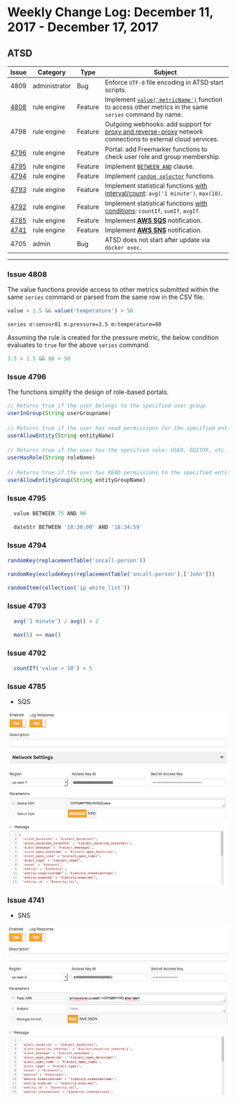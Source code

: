 # Weekly Change Log: December 11, 2017 - December 17, 2017

## ATSD

| Issue| Category    | Type    | Subject              |
|------|-------------|---------|----------------------|
| 4809 | administrator | Bug | Enforce `UTF-8` file encoding in ATSD start scripts. |
| [4808](#issue-4808) | rule engine | Feature | Implement [`value('metricName')`](../../rule-engine/functions-value.md) function to access other metrics in the same `series` command by name. |
| 4798 | rule engine | Feature | Outgoing webhooks: add support for [proxy and reverse-proxy](../../rule-engine/notifications/README.md#network-settings) network connections to external cloud services. |
| [4796](#issue-4796) | rule engine | Feature | Portal: add Freemarker functions to check user role and group membership. |
| [4795](#issue-4795) | rule engine | Feature | Implement [`BETWEEN AND`](../../rule-engine/operators.md#text-operators) clause. |
| [4794](#issue-4794) | rule engine | Feature | Implement [`random selector`](../../rule-engine/functions.md#distribution) functions. |
| [4793](#issue-4793) | rule engine | Feature | Implement statistical functions [with interval/count](../../rule-engine/functions.md#statistical): `avg('1 minute')`, `max(10)`. |
| [4792](#issue-4792) | rule engine | Feature | Implement statistical functions [with conditions](../../rule-engine/functions.md#statistical): `countIf`, `sumIf`, `avgIf`. |
| [4785](#issue-4785) | rule engine | Feature | Implement [**AWS SQS**](../../rule-engine/notifications/aws-sqs.md) notification. |
| [4741](#issue-4741) | rule engine | Feature | Implement [**AWS SNS**](../../rule-engine/notifications/aws-sns.md) notification. |
| 4705 | admin | Bug | ATSD does not start after update via `docker exec`. |

---

### Issue 4808

The value functions provide access to other metrics submitted within the same `series` command or parsed from the same row in the CSV file.

```javascript
value > 1.5 && value('temperature') > 50
```

```ls
series e:sensor01 m:pressure=3.5 m:temperature=80
```

Assuming the rule is created for the pressure metric, the below condition evaluates to `true` for the above `series` command.

```javascript
3.5 > 1.5 && 80 > 50
```

### Issue 4796

The functions simplify the design of role-based portals.

```javascript
// Returns true if the user belongs to the specified user group.
userInGroup(String userGroupname)

// Returns true if the user has read permissions for the specified entity.
userAllowEntity(String entityName)

// Returns true if the user has the specified role: USER, EDITOR, etc.
userHasRole(String roleName)

// Returns true if the user has READ permissions to the specified entity group.
userAllowEntityGroup(String entityGroupName)
```

### Issue 4795

```javascript
  value BETWEEN 75 AND 90
```

```javascript
  dateStr BETWEEN '18:30:00' AND '18:34:59'
```

### Issue 4794

```javascript
randomKey(replacementTable('oncall-person'))
```

```javascript
randomKey(excludeKeys(replacementTable('oncall-person'),['John']))
```

```javascript
randomItem(collection('ip_white_list'))
```

### Issue 4793

```javascript
  avg('1 minute') / avg() > 2
```

```javascript
  max(5) == max()
```

### Issue 4792

```javascript
  countIf('value > 10') < 5
```

### Issue 4785

* SQS

![](../../rule-engine/notifications/images/aws_sqs_config.png)

### Issue 4741

* SNS

![](../../rule-engine/notifications/images/aws_sns_config.png)

